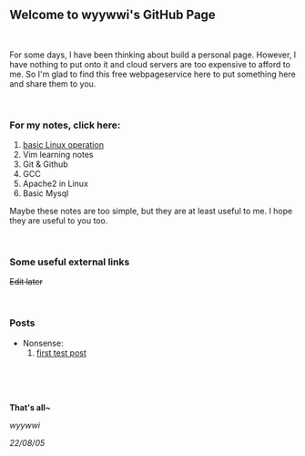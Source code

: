 ## Welcome to wyywwi's GitHub Page

</br>

For some days, I have been thinking about build a personal page. However, I have nothing to put onto it and cloud servers are too expensive to afford to me. So I'm glad to find this free webpageservice here to put something here and share them to you.

</br>

### For my notes, click here:

1. [basic Linux operation](https://wyywwi.github.io/notes/linux/)
2. Vim learning notes
3. Git & Github
4. GCC
5. Apache2 in Linux
6. Basic Mysql

Maybe these notes are too simple, but they are at least useful to me. I hope they are useful to you too.

</br>

### Some useful external links

~~Edit later~~

</br>

### Posts

- Nonsense:
  1. [first test post](https://wyywwi.github.io/post/fir/)

</br>

</br>

</br>

**That's all~**

*wyywwi*

*22/08/05*
